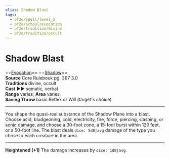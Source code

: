 ```yaml
---
alias: Shadow Blast
tags:
  - pf2e/spell/level_5
  - pf2e/school/evocation
  - pf2e/tradition/divine
  - pf2e/tradition/occult
---
```


# Shadow Blast

==[Evocation](../../../Traits/Evocation.md)== ==[Shadow](../../../Traits/Shadow.md)==  
__Source__ Core Rulebook pg. 367 3.0  
**Traditions** divine, occult  
**Cast** ►► somatic, verbal  
**Range** varies; **Area** varies  
**Saving Throw** basic Reflex or Will (target's choice)

---

You shape the quasi-real substance of the Shadow Plane into a blast. Choose acid, bludgeoning, cold, electricity, fire, force, piercing, slashing, or sonic damage, and choose a 30-foot cone, a 15-foot burst within 120 feet, or a 50-foot line. The blast deals `dice: 5d8|avg` damage of the type you chose to each creature in the area.

<hr>

**Heightened (+1)** The damage increases by `dice: 1d8|avg`.
